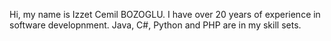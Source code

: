 Hi, my name is Izzet Cemil BOZOGLU. 
I have over 20 years of experience in software developnment.
Java, C#, Python and PHP are in my skill sets.


